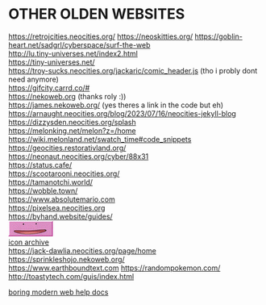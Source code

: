 ---
---
# OTHER OLDEN WEBSITES
<https://retrojcities.neocities.org/>
<https://neoskitties.org/>
<https://goblin-heart.net/sadgrl/cyberspace/surf-the-web>  
<http://lu.tiny-universes.net/index2.html>  
<https://tiny-universes.net/>  
<https://troy-sucks.neocities.org/jackaric/comic_header.js> (tho i probly dont need anymore)  
<https://gifcity.carrd.co/#>  
<https://nekoweb.org> (thanks roly :))  
<https://james.nekoweb.org/> (yes theres a link in the code but eh)  
<https://arnaught.neocities.org/blog/2023/07/16/neocities-jekyll-blog>  
<https://dizzysden.neocities.org/splash>  
<https://melonking.net/melon?z=/home>  
<https://wiki.melonland.net/swatch_time#code_snippets>  
<https://geocities.restorativland.org/>  
<https://neonaut.neocities.org/cyber/88x31>  
<https://status.cafe/>  
<https://scootarooni.neocities.org/>   
<https://tamanotchi.world/>  
<https://wobble.town/>  
<https://www.absolutemario.com>  
<https://pixelsea.neocities.org>  
<https://byhand.website/guides/>  
[<img src="/assets/images/blinkers/dittostamp1.gif">](https://dittodan.neocities.org)  
[icon archive](http://cs.gettysburg.edu/~duncjo01/archive/icons/iconolog/giffed/iconolog/index.html)  
<https://jack-dawlia.neocities.org/page/home>  
<https://sprinkleshojo.nekoweb.org/>  
<https://www.earthboundtext.com>
<https://randompokemon.com/>
<http://toastytech.com/guis/index.html>
   
[boring modern web help docs](/helpdump)
